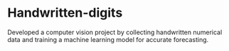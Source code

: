 # Handwritten-digits
Developed a computer vision project by collecting handwritten numerical data and training a machine learning model for accurate forecasting.
